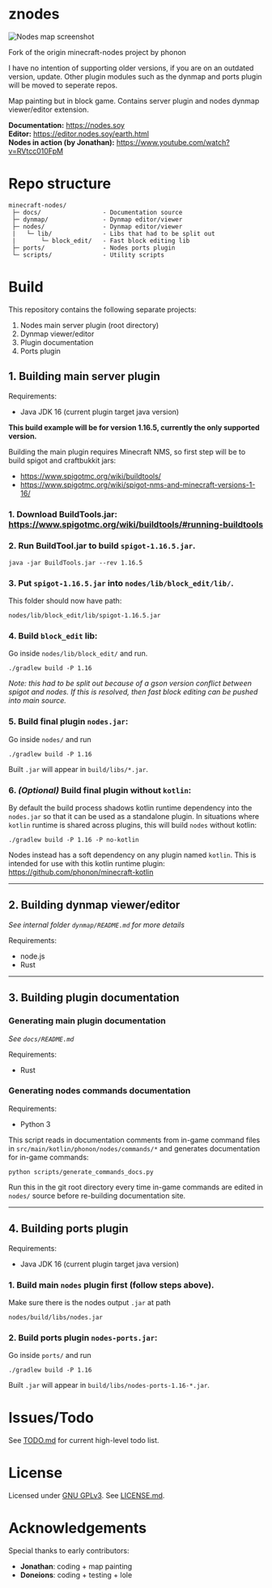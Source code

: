 # znodes
![Nodes map screenshot](https://i.ibb.co/GcccyBs/nodes-map-example.jpg)

Fork of the origin minecraft-nodes project by phonon

I have no intention of supporting older versions, if you are on an outdated version, update.
Other plugin modules such as the dynmap and ports plugin will be moved to seperate repos.


Map painting but in block game. Contains server plugin and nodes dynmap viewer/editor extension.

**Documentation:** <https://nodes.soy>  
**Editor:** <https://editor.nodes.soy/earth.html>  
**Nodes in action (by Jonathan):** <https://www.youtube.com/watch?v=RVtcc010FpM>



# Repo structure
```
minecraft-nodes/
 ├─ docs/                 - Documentation source
 ├─ dynmap/               - Dynmap editor/viewer
 ├─ nodes/                - Dynmap editor/viewer
 |   └─ lib/              - Libs that had to be split out
 |       └─ block_edit/   - Fast block editing lib
 ├─ ports/                - Nodes ports plugin
 └─ scripts/              - Utility scripts
```



# Build
This repository contains the following separate projects:
1.  Nodes main server plugin (root directory)
2.  Dynmap viewer/editor
3.  Plugin documentation
4.  Ports plugin



## 1. Building main server plugin
Requirements:
- Java JDK 16 (current plugin target java version)

**This build example will be for version 1.16.5, currently
the only supported version.** 

Building the main plugin requires Minecraft NMS, so first step
will be to build spigot and craftbukkit jars:
- https://www.spigotmc.org/wiki/buildtools/
- https://www.spigotmc.org/wiki/spigot-nms-and-minecraft-versions-1-16/

### 1. Download BuildTools.jar: https://www.spigotmc.org/wiki/buildtools/#running-buildtools


### 2. Run BuildTool.jar to build `spigot-1.16.5.jar`.
```
java -jar BuildTools.jar --rev 1.16.5
```

### 3. Put `spigot-1.16.5.jar` into `nodes/lib/block_edit/lib/`.
This folder should now have path:
```
nodes/lib/block_edit/lib/spigot-1.16.5.jar
```

### 4. Build `block_edit` lib:
Go inside `nodes/lib/block_edit/` and run.
```
./gradlew build -P 1.16
```
*Note: this had to be split out because of a gson version 
conflict between spigot and nodes. If this is resolved,
then fast block editing can be pushed into main source.*


### 5. Build final plugin `nodes.jar`:
Go inside `nodes/` and run
```
./gradlew build -P 1.16
```
Built `.jar` will appear in `build/libs/*.jar`.


### 6. *(Optional)* Build final plugin without `kotlin`:
By default the build process shadows kotlin runtime dependency
into the `nodes.jar` so that it can be used as a standalone plugin.
In situations where `kotlin` runtime is shared across plugins,
this will build `nodes` without kotlin:
```
./gradlew build -P 1.16 -P no-kotlin
```
Nodes instead has a soft dependency on any plugin named `kotlin`.
This is intended for use with this kotlin runtime plugin:
https://github.com/phonon/minecraft-kotlin

-----------------------------------------------------------

## 2. Building dynmap viewer/editor
*See internal folder `dynmap/README.md` for more details*

Requirements:
- node.js
- Rust

-----------------------------------------------------------

## 3. Building plugin documentation
### Generating main plugin documentation
*See `docs/README.md`*

Requirements:
- Rust

### Generating nodes commands documentation
Requirements:
- Python 3

This script reads in documentation comments from in-game command
files in `src/main/kotlin/phonon/nodes/commands/*` and generates
documentation for in-game commands:
```
python scripts/generate_commands_docs.py
```
Run this in the git root directory every time in-game commands
are edited in `nodes/` source before re-building documentation site.

-----------------------------------------------------------

## 4. Building ports plugin
Requirements:
- Java JDK 16 (current plugin target java version)

### 1. Build main `nodes` plugin first (follow steps above).
Make sure there is the nodes output `.jar` at path
```
nodes/build/libs/nodes.jar
```

### 2. Build ports plugin `nodes-ports.jar`:
Go inside `ports/` and run
```
./gradlew build -P 1.16
```
Built `.jar` will appear in `build/libs/nodes-ports-1.16-*.jar`.



# Issues/Todo
See [TODO.md](./TODO.md) for current high-level todo list.



# License
Licensed under [GNU GPLv3](https://www.gnu.org/licenses/gpl-3.0.en.html).
See [LICENSE.md](./LICENSE.md).



# Acknowledgements
Special thanks to early contributors:
- **Jonathan**: coding + map painting
- **Doneions**: coding + testing + lole